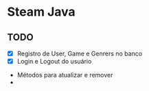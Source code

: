# Steam Java
## TODO
- [x] Registro de User, Game e Genrers no banco
- [x] Login e Logout do usuário
- Métodos para atualizar e remover
- 
